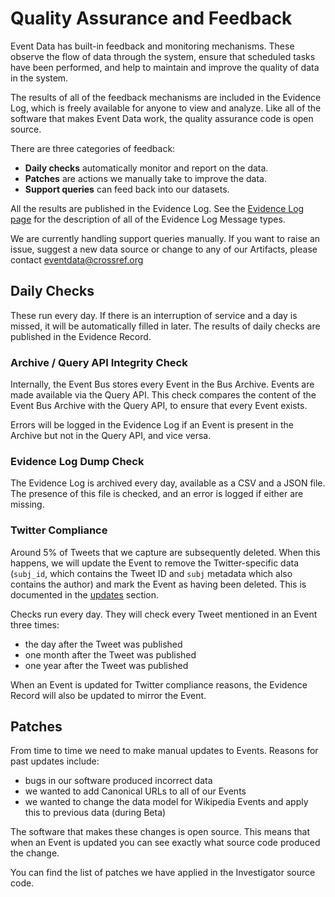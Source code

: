 # Quality Assurance and Feedback

Event Data has built-in feedback and monitoring mechanisms. These observe the flow of data through the system, ensure that scheduled tasks have been performed, and help to maintain and improve the quality of data in the system. 

The results of all of the feedback mechanisms are included in the Evidence Log, which is freely available for anyone to view and analyze. Like all of the software that makes Event Data work, the quality assurance code is open source.

There are three categories of feedback:

 - **Daily checks** automatically monitor and report on the data.
 - **Patches** are actions we manually take to improve the data.
 - **Support queries** can feed back into our datasets.

All the results are published in the Evidence Log. See the [Evidence Log page](/guide/data/evidence-logs/) for the description of all of the Evidence Log Message types.

We are currently handling support queries manually. If you want to raise an issue, suggest a new data source or change to any of our Artifacts, please contact eventdata@crossref.org

## Daily Checks

These run every day. If there is an interruption of service and a day is missed, it will be automatically filled in later. The results of daily checks are published in the Evidence Record.

### Archive / Query API Integrity Check

Internally, the Event Bus stores every Event in the Bus Archive. Events are made available via the Query API. This check compares the content of the Event Bus Archive with the Query API, to ensure that every Event exists.

Errors will be logged in the Evidence Log if an Event is present in the Archive but not in the Query API, and vice versa.

### Evidence Log Dump Check

The Evidence Log is archived every day, available as a CSV and a JSON file. The presence of this file is checked, and an error is logged if either are missing.

### Twitter Compliance

Around 5% of Tweets that we capture are subsequently deleted. When this happens, we will update the Event to remove the Twitter-specific data (`subj_id`, which contains the Tweet ID and `subj` metadata which also contains the author) and mark the Event as having been deleted. This is documented in the [updates](/guide/data/updates) section.

Checks run every day. They will check every Tweet mentioned in an Event three times:
 
 - the day after the Tweet was published
 - one month after the Tweet was published
 - one year after the Tweet was published

When an Event is updated for Twitter compliance reasons, the Evidence Record will also be updated to mirror the Event.

## Patches

From time to time we need to make manual updates to Events. Reasons for past updates include:

 - bugs in our software produced incorrect data
 - we wanted to add Canonical URLs to all of our Events
 - we wanted to change the data model for Wikipedia Events and apply this to previous data (during Beta)

The software that makes these changes is open source. This means that when an Event is updated you can see exactly what source code produced the change.

You can find the list of patches we have applied in the Investigator source code.

